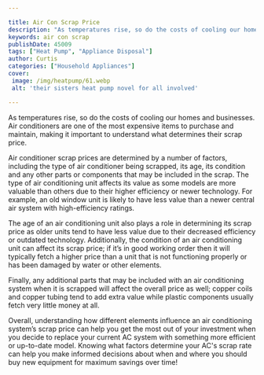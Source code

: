 ```yaml
---

title: Air Con Scrap Price
description: "As temperatures rise, so do the costs of cooling our homes and businesses. Air conditioners are one of the most expensive items to...learn about it in this post"
keywords: air con scrap
publishDate: 45009
tags: ["Heat Pump", "Appliance Disposal"]
author: Curtis
categories: ["Household Appliances"]
cover: 
 image: /img/heatpump/61.webp
 alt: 'their sisters heat pump novel for all involved'

---
```


As temperatures rise, so do the costs of cooling our homes and businesses. Air conditioners are one of the most expensive items to purchase and maintain, making it important to understand what determines their scrap price.

Air conditioner scrap prices are determined by a number of factors, including the type of air conditioner being scrapped, its age, its condition and any other parts or components that may be included in the scrap. The type of air conditioning unit affects its value as some models are more valuable than others due to their higher efficiency or newer technology. For example, an old window unit is likely to have less value than a newer central air system with high-efficiency ratings. 

The age of an air conditioning unit also plays a role in determining its scrap price as older units tend to have less value due to their decreased efficiency or outdated technology. Additionally, the condition of an air conditioning unit can affect its scrap price; if it’s in good working order then it will typically fetch a higher price than a unit that is not functioning properly or has been damaged by water or other elements. 

Finally, any additional parts that may be included with an air conditioning system when it is scrapped will affect the overall price as well; copper coils and copper tubing tend to add extra value while plastic components usually fetch very little money at all. 

Overall, understanding how different elements influence an air conditioning system’s scrap price can help you get the most out of your investment when you decide to replace your current AC system with something more efficient or up-to-date model. Knowing what factors determine your AC's scrap rate can help you make informed decisions about when and where you should buy new equipment for maximum savings over time!
